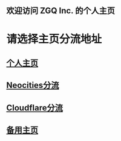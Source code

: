 ## 欢迎访问 ZGQ Inc. 的个人主页
# 请选择主页分流地址
## [个人主页](https://zgq-inc.github.io/homepage/)
## [Neocities分流](https://zgq-inc.github.io/homepage/neocities.html)
## [Cloudflare分流](https://zgqinc.pages.dev/)
## [备用主页](https://zgq-inc.github.io/ZGQ-inc/)